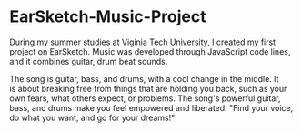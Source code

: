# EarSketch-Music-Project
During my summer studies at Viginia Tech University, I created my first project on EarSketch. Music was developed through JavaScript code lines, and it combines guitar, drum beat sounds.

The song is guitar, bass, and drums, with a cool change in the middle. It is about breaking free from things that are holding you back, such as your own fears, what others expect, or problems. The song's powerful guitar, bass, and drums make you feel empowered and liberated. "Find your voice, do what you want, and go for your dreams!" 
